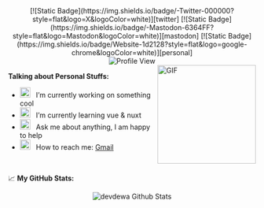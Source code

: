 [personal]: https://adityawarman.vercel.app
[twitter]: https://www.twitter.com/devdewa_id
[mastodon]: https://mastodon.social/@adityawarman
[gmail]: mailto:devdewa123.sp@gmail.com
 
<!--
<p align="center">
  <samp>
    <a href="https://adityawarman.vercel.app">me</a> .
    <a href="https://adityawarman.vercel.app/blog">blog</a> .
    <a href="https://adityawarman.vercel.app/feed">feed</a> .
    <a href="https://mastodon.social/@adityawarman">mastodon</a> .
    <a href="https://twitter.com/devdewa_id">tweets</a> .
    <a href="https://discord.gg/WzpazrK9NT">discord</a>
  </samp>
</p>
 -->
 
<div align="center">
 [![Static Badge](https://img.shields.io/badge/-Twitter-000000?style=flat&logo=X&logoColor=white)][twitter]
 [![Static Badge](https://img.shields.io/badge/-Mastodon-6364FF?style=flat&logo=Mastodon&logoColor=white)][mastodon]
 [![Static Badge](https://img.shields.io/badge/Website-1d2128?style=flat&logo=google-chrome&logoColor=white)][personal]
</div>

<div align="center">
  <img src="https://komarev.com/ghpvc/?username=devdewa&style=flat-square&color=blue" alt="Profile View"/>
</div>

<img align="right" alt="GIF" src="https://media3.giphy.com/media/qgQUggAC3Pfv687qPC/giphy.gif" height="200" />

**Talking about Personal Stuffs:**

- <img src="https://github.com/Gapur/Gapur/blob/main/assets/developer.gif?raw=true" width="21" />&nbsp;&nbsp; I’m currently working on something cool
- <img src="https://github.com/Gapur/Gapur/blob/main/assets/lightning.gif?raw=true" width="21" />&nbsp;&nbsp; I’m currently learning vue & nuxt
- <img src="https://github.com/Gapur/Gapur/blob/main/assets/message.gif?raw=true" width="21" />&nbsp;&nbsp; Ask me about anything, I am happy to help
- <img src="https://github.com/Gapur/Gapur/blob/main/assets/letterbox.gif?raw=true" width="21" />&nbsp;&nbsp; How to reach me: [Gmail][gmail]

</br>

📈 **My GitHub Stats:**

<p align="center">
  <img alt="devdewa Github Stats" src="https://github-readme-stats.anuraghazra1.vercel.app/api/top-langs/?username=devdewa&theme=dark&hide_border=true&layout=compact&langs_count=20&card_width=1000px" />
</p>
